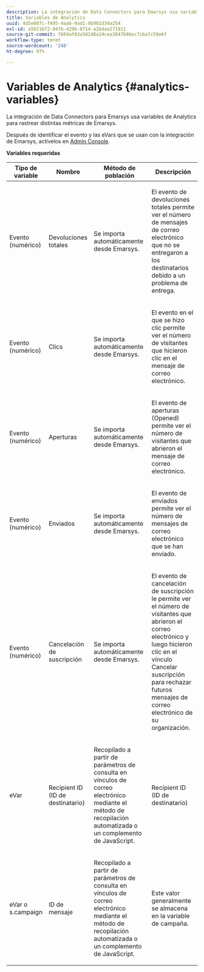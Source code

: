 ```yaml
---
description: La integración de Data Connectors para Emarsys usa variables de Analytics para rastrear distintas métricas de Emarsys.
title: Variables de Analytics
uuid: 4d5e087c-f495-4aab-9ad1-9b901d34a254
exl-id: a59216f2-047b-429b-8714-a2bdaa271911
source-git-commit: f669af03a502d8a24cea3047b96ec7cba7c59e6f
workflow-type: tm+mt
source-wordcount: '248'
ht-degree: 97%

---
```


# Variables de Analytics {#analytics-variables}

La integración de Data Connectors para Emarsys usa variables de Analytics para rastrear distintas métricas de Emarsys.

Después de identificar el evento y las eVars que se usan con la integración de Emarsys, actívelos en [Admin Console](https://experienceleague.adobe.com/docs/analytics/admin/admin-tools/c-admin-tools.html).

**Variables requeridas**

<table id="table_5B8F3A1EB55D4BB48F669FB84C857256"> 
 <thead> 
  <tr> 
   <th colname="col1" class="entry"> Tipo de variable </th> 
   <th colname="col2" class="entry"> Nombre </th> 
   <th colname="col3" class="entry"> Método de población </th> 
   <th colname="col4" class="entry"> Descripción </th> 
  </tr>
 </thead>
 <tbody> 
  <tr> 
   <td colname="col1"> Evento (numérico) </td> 
   <td colname="col2"> Devoluciones totales </td> 
   <td colname="col3"> <p>Se importa automáticamente desde Emarsys. </p> </td> 
   <td colname="col4"> <p>El evento de devoluciones totales permite ver el número de mensajes de correo electrónico que no se entregaron a los destinatarios debido a un problema de entrega. </p> </td> 
  </tr> 
  <tr> 
   <td colname="col1"> Evento (numérico) </td> 
   <td colname="col2"> Clics </td> 
   <td colname="col3"> <p>Se importa automáticamente desde Emarsys. </p> </td> 
   <td colname="col4"> <p>El evento en el que se hizo clic permite ver el número de visitantes que hicieron clic en el mensaje de correo electrónico. </p> </td> 
  </tr> 
  <tr> 
   <td colname="col1"> Evento (numérico) </td> 
   <td colname="col2"> Aperturas </td> 
   <td colname="col3"> <p>Se importa automáticamente desde Emarsys. </p> </td> 
   <td colname="col4"> <p>El evento de aperturas (Opened) permite ver el número de visitantes que abrieron el mensaje de correo electrónico. </p> </td> 
  </tr> 
  <tr> 
   <td colname="col1"> Evento (numérico) </td> 
   <td colname="col2"> Enviados </td> 
   <td colname="col3"> <p>Se importa automáticamente desde Emarsys. </p> </td> 
   <td colname="col4"> <p>El evento de enviados permite ver el número de mensajes de correo electrónico que se han enviado. </p> </td> 
  </tr> 
  <tr> 
   <td colname="col1"> Evento (numérico) </td> 
   <td colname="col2"> Cancelación de suscripción </td> 
   <td colname="col3"> <p>Se importa automáticamente desde Emarsys. </p> </td> 
   <td colname="col4"> <p>El evento de cancelación de suscripción le permite ver el número de visitantes que abrieron el correo electrónico y luego hicieron clic en el vínculo Cancelar suscripción para rechazar futuros mensajes de correo electrónico de su organización. </p> </td> 
  </tr> 
  <tr> 
   <td colname="col1"> eVar </td> 
   <td colname="col2"> Recipient ID (ID de destinatario) </td> 
   <td colname="col3"> <p>Recopilado a partir de parámetros de consulta en vínculos de correo electrónico mediante el método de recopilación automatizada o un complemento de JavaScript. </p> </td> 
   <td colname="col4"> Recipient ID (ID de destinatario) </td> 
  </tr> 
  <tr> 
   <td colname="col1"> eVar o s.campaign </td> 
   <td colname="col2"> ID de mensaje </td> 
   <td colname="col3"> <p>Recopilado a partir de parámetros de consulta en vínculos de correo electrónico mediante el método de recopilación automatizada o un complemento de JavaScript. </p> </td> 
   <td colname="col4"> Este valor generalmente se almacena en la variable de campaña. </td> 
  </tr> 
 </tbody> 
</table>
